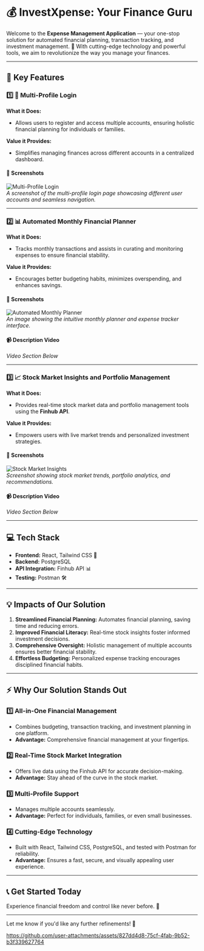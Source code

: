 # 💰 **InvestXpense: Your Finance Guru**  

Welcome to the **Expense Management Application** — your one-stop solution for automated financial planning, transaction tracking, and investment management. 🚀 With cutting-edge technology and powerful tools, we aim to revolutionize the way you manage your finances.  

---

## 🌟 **Key Features**  

### 1️⃣ **👥 Multi-Profile Login**  
**What it Does:**  
- Allows users to register and access multiple accounts, ensuring holistic financial planning for individuals or families.  

**Value it Provides:**  
- Simplifies managing finances across different accounts in a centralized dashboard.  

#### 📸 **Screenshots**  
![Multi-Profile Login](#)  
*A screenshot of the multi-profile login page showcasing different user accounts and seamless navigation.*  



---

### 2️⃣ **📊 Automated Monthly Financial Planner**  
**What it Does:**  
- Tracks monthly transactions and assists in curating and monitoring expenses to ensure financial stability.  

**Value it Provides:**  
- Encourages better budgeting habits, minimizes overspending, and enhances savings.  

#### 📸 **Screenshots**  
![Automated Monthly Planner](#)  
*An image showing the intuitive monthly planner and expense tracker interface.*  

#### 📹 **Description Video**  
*Video Section Below*  

---

### 3️⃣ **📈 Stock Market Insights and Portfolio Management**  
**What it Does:**  
- Provides real-time stock market data and portfolio management tools using the **Finhub API**.  

**Value it Provides:**  
- Empowers users with live market trends and personalized investment strategies.  

#### 📸 **Screenshots**  
![Stock Market Insights](#)  
*Screenshot showing stock market trends, portfolio analytics, and recommendations.*  

#### 📹 **Description Video**  
*Video Section Below*  

---

## 💻 **Tech Stack**  

- **Frontend:** React, Tailwind CSS 🎨  
- **Backend:** PostgreSQL  
- **API Integration:** Finhub API 📊  
- **Testing:** Postman 🛠️  

---

## 💡 **Impacts of Our Solution**  

1. **Streamlined Financial Planning:** Automates financial planning, saving time and reducing errors.  
2. **Improved Financial Literacy:** Real-time stock insights foster informed investment decisions.  
3. **Comprehensive Oversight:** Holistic management of multiple accounts ensures better financial stability.  
4. **Effortless Budgeting:** Personalized expense tracking encourages disciplined financial habits.  

---

## ⚡ **Why Our Solution Stands Out**  

### **1️⃣ All-in-One Financial Management**  
- Combines budgeting, transaction tracking, and investment planning in one platform.  
- **Advantage:** Comprehensive financial management at your fingertips.  

### **2️⃣ Real-Time Stock Market Integration**  
- Offers live data using the Finhub API for accurate decision-making.  
- **Advantage:** Stay ahead of the curve in the stock market.  

### **3️⃣ Multi-Profile Support**  
- Manages multiple accounts seamlessly.  
- **Advantage:** Perfect for individuals, families, or even small businesses.  

### **4️⃣ Cutting-Edge Technology**  
- Built with React, Tailwind CSS, PostgreSQL, and tested with Postman for reliability.  
- **Advantage:** Ensures a fast, secure, and visually appealing user experience.  

---

## 📞 **Get Started Today**  
Experience financial freedom and control like never before. 🌟  

---

Let me know if you'd like any further refinements! 🚀

https://github.com/user-attachments/assets/827dd4d8-75cf-4fab-9b52-b3f339627764
